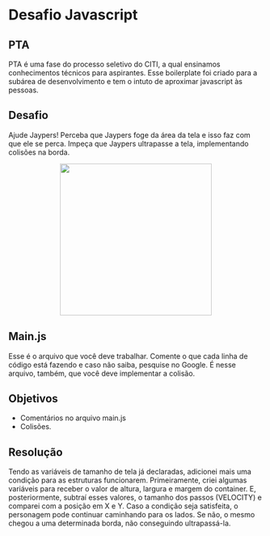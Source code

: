 # Desafio Javascript

## PTA

PTA é uma fase do processo seletivo do CITI, a qual ensinamos conhecimentos técnicos para aspirantes. Esse boilerplate foi criado para a subárea de desenvolvimento e tem o intuto de aproximar javascript às pessoas.

## Desafio

Ajude Jaypers! Perceba que Jaypers foge da área da tela e isso faz com que ele se perca. Impeça que Jaypers ultrapasse a tela, implementando colisões na borda.

<p align = "center">
   <img src = "./assets/game.png" height = 300px>
</p>

## Main.js

Esse é o arquivo que você deve trabalhar. Comente o que cada linha de código está fazendo e caso não saiba, pesquise no Google. É nesse arquivo, também, que você deve implementar a colisão.

## Objetivos

- Comentários no arquivo main.js
- Colisões.

## Resolução

Tendo as variáveis de tamanho de tela já declaradas, adicionei mais uma condição para as estruturas funcionarem.
Primeiramente, criei algumas variáveis para receber o valor de altura, largura e margem do container. E, posteriormente, subtraí esses valores, o tamanho dos passos (VELOCITY) e comparei com a posição em X e Y. Caso a condição seja satisfeita, o personagem pode continuar caminhando para os lados. Se não, o mesmo chegou a uma determinada borda, não conseguindo ultrapassá-la.

